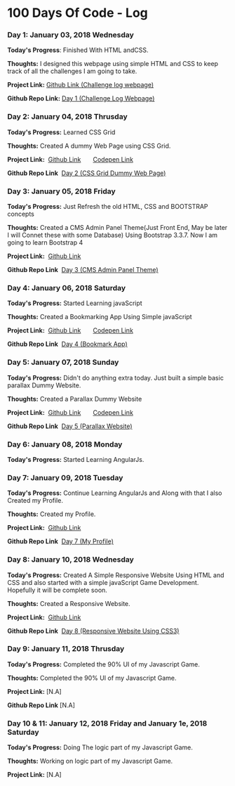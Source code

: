 # 100 Days Of Code - Log

### Day 1: January 03, 2018 Wednesday


**Today's Progress**: Finished With HTML andCSS.

**Thoughts:** I designed this webpage using simple HTML and CSS to keep track of all the challenges I am going to take.

**Project Link:** [Github Link (Challenge log webpage)](http://khudania.github.io/Challenge-log-webpage)

**Github Repo Link:** [Day 1 (Challenge Log Webpage)](https://github.com/khudania/Challenge-log-webpage)


### Day 2: January 04, 2018 Thrusday

**Today's Progress:** Learned CSS Grid

**Thoughts:** Created A dummy Web Page using CSS Grid.

**Project Link:** &nbsp;[Github Link](https://khudania.github.io/css-grid-sample-webpage)   &nbsp;&nbsp;&nbsp;&nbsp;&nbsp;      [Codepen Link](https://codepen.io/hkhudania/pen/ppWybV)

**Github Repo Link** &nbsp;[Day 2 (CSS Grid Dummy Web Page)](https://github.com/khudania/css-grid-sample-webpage)


### Day 3: January 05, 2018 Friday

**Today's Progress:** Just Refresh the old HTML, CSS and BOOTSTRAP  concepts

**Thoughts:** Created a CMS Admin Panel Theme(Just Front End, May be later I will Connet these with some Database) Using Bootstrap 3.3.7.  Now I am going to learn Bootstrap 4

**Project Link:** &nbsp;[Github Link](https://khudania.github.io/CMS-admin-panel-theme)   

**Github Repo Link** &nbsp;[Day 3 (CMS Admin Panel Theme)](https://github.com/khudania/CMS-admin-panel-theme)


### Day 4: January 06, 2018 Saturday

**Today's Progress:** Started Learning javaScript

**Thoughts:** Created a Bookmarking App Using Simple javaScript

**Project Link:** &nbsp;[Github Link](https://khudania.github.io/bookmark-app)   &nbsp;&nbsp;&nbsp;&nbsp;&nbsp;      [Codepen Link](https://codepen.io/hkhudania/full/BJmddX)

**Github Repo Link** &nbsp;[Day 4 (Bookmark App)](https://github.com/khudania/bookmark-app)



### Day 5: January 07, 2018 Sunday

**Today's Progress:** Didn't do anything extra today. Just built a simple basic parallax Dummy Website.

**Thoughts:** Created a Parallax Dummy Website

**Project Link:** &nbsp;[Github Link](https://khudania.github.io/basic-parallex-website/)   &nbsp;&nbsp;&nbsp;&nbsp;&nbsp;      [Codepen Link](https://codepen.io/hkhudania/full/jYaJqv)

**Github Repo Link** &nbsp;[Day 5 (Parallax Website)](https://github.com/khudania/basic-parallex-website)

### Day 6: January 08, 2018 Monday

**Today's Progress:** Started Learning AngularJs.

### Day 7: January 09, 2018 Tuesday

**Today's Progress:** Continue Learning AngularJs and Along with that I also Created my Profile.

**Thoughts:** Created my Profile.

**Project Link:** &nbsp;[Github Link](https://khudania.github.io/Profile/)

**Github Repo Link** &nbsp;[Day 7 (My Profile)](https://github.com/khudania/Profile)

### Day 8: January 10, 2018 Wednesday

**Today's Progress:** Created A Simple Responsive Website Using HTML and CSS and also started with a simple javaScript Game Development.
                      Hopefully it will be complete soon.

**Thoughts:** Created a Responsive Website.

**Project Link:** &nbsp;[Github Link](https://khudania.github.io/responsive-website-using-css/)

**Github Repo Link** &nbsp;[Day 8 (Responsive Website Using CSS3)](https://github.com/khudania/responsive-website-using-css)


### Day 9: January 11, 2018 Thrusday

**Today's Progress:** Completed the 90% UI of my Javascript Game.

**Thoughts:** Completed the 90% UI of my Javascript Game.

**Project Link:** [N.A]

**Github Repo Link** [N.A]




### Day 10 & 11: January 12, 2018 Friday and January 1e, 2018 Saturday

**Today's Progress:** Doing The logic part of my Javascript Game.

**Thoughts:** Working on logic part of my Javascript Game.

**Project Link:** [N.A]



